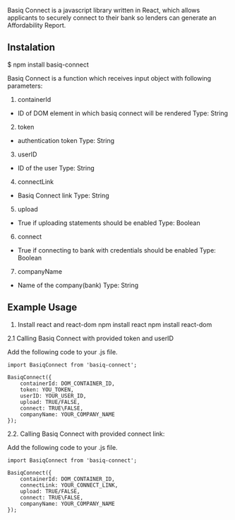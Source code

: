 Basiq Connect is a javascript library written in React, which allows applicants to securely connect to their bank so lenders can generate an Affordability Report.

## Instalation

$ npm install basiq-connect

Basiq Connect is a function which receives input object with following parameters:

1. containerId
  - ID of DOM element in which basiq connect will be rendered
  Type: String
2. token 
  - authentication token
  Type: String
3. userID
  - ID of the user
  Type: String
4. connectLink
  - Basiq Connect link
  Type: String
5. upload
  - True if uploading statements should be enabled
  Type: Boolean 
6. connect
  - True if connecting to bank with credentials should be enabled
  Type: Boolean 
7. companyName
  - Name of the company(bank)
  Type: String

## Example Usage

1. Install react and react-dom
    npm install react
    npm install react-dom

2.1 Calling Basiq Connect with provided token and userID

Add the following code to your .js file.
```
import BasiqConnect from 'basiq-connect';

BasiqConnect({
    containerId: DOM_CONTAINER_ID,
    token: YOU_TOKEN,
    userID: YOUR_USER_ID,
    upload: TRUE/FALSE,
    connect: TRUE\FALSE,
    companyName: YOUR_COMPANY_NAME
});
```

2.2. Calling Basiq Connect with provided connect link:

Add the following code to your .js file.
```
import BasiqConnect from 'basiq-connect';

BasiqConnect({
    containerId: DOM_CONTAINER_ID,
    connectLink: YOUR_CONNECT_LINK,
    upload: TRUE/FALSE,
    connect: TRUE\FALSE,
    companyName: YOUR_COMPANY_NAME
});

```

### 

